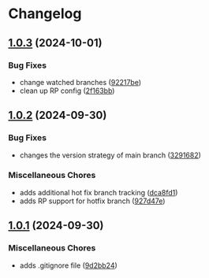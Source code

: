 # Changelog

## [1.0.3](https://github.com/jkingworking/release-demo/compare/junk-v1.0.2...junk-v1.0.3) (2024-10-01)


### Bug Fixes

* change watched branches ([92217be](https://github.com/jkingworking/release-demo/commit/92217be6519df4272e387f631b1a4e2f7434d67d))
* clean up RP config ([2f163bb](https://github.com/jkingworking/release-demo/commit/2f163bb9df94fe779839e069811a826763b99a8f))

## [1.0.2](https://github.com/jkingworking/release-demo/compare/junk-v1.0.1...junk-v1.0.2) (2024-09-30)


### Bug Fixes

* changes the version strategy of main branch ([3291682](https://github.com/jkingworking/release-demo/commit/3291682882c98f0ff9c0db051f504ee793aba8ce))


### Miscellaneous Chores

* adds additional hot fix branch tracking ([dca8fd1](https://github.com/jkingworking/release-demo/commit/dca8fd18ab8350c9fe8a3daadf0758e79054ecad))
* adds RP support for hotfix branch ([927d47e](https://github.com/jkingworking/release-demo/commit/927d47efd010e9547d881a8b4b7ac3b49709d9c0))

## [1.0.1](https://github.com/jkingworking/release-demo/compare/junk-v1.0.0...junk-v1.0.1) (2024-09-30)


### Miscellaneous Chores

* adds .gitignore file ([9d2bb24](https://github.com/jkingworking/release-demo/commit/9d2bb245c081f75240649de729adacea304fb6d3))
